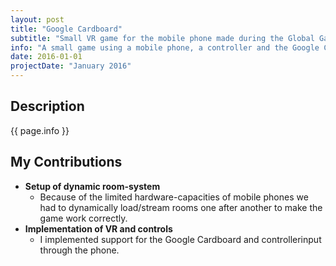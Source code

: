 ```yaml
---
layout: post
title: "Google Cardboard"
subtitle: "Small VR game for the mobile phone made during the Global Game Jam with Unity."
info: "A small game using a mobile phone, a controller and the Google Cardboard strapped to your head. The game is mostly walking using the controller and looking at ‘creations’ and once in a while interacting with them."
date: 2016-01-01
projectDate: "January 2016"
---
```

## Description
{{ page.info }}

## My Contributions
* __Setup of dynamic room-system__
  * Because of the limited hardware-capacities of mobile phones we had to dynamically load/stream rooms one after another to make the game work correctly.
* __Implementation of VR and controls__
  * I implemented support for the Google Cardboard and controllerinput through the phone.